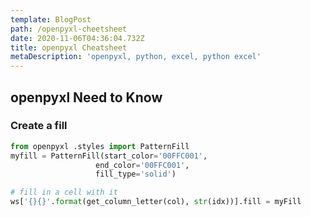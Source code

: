 ```yaml
---
template: BlogPost
path: /openpyxl-cheetsheet
date: 2020-11-06T04:36:04.732Z
title: openpyxl Cheatsheet
metaDescription: 'openpyxl, python, excel, python excel'
---
```

## openpyxl Need to Know

### Create a fill
```python
from openpyxl .styles import PatternFill
myfill = PatternFill(start_color='00FFC001',
                   end_color='00FFC001',
                   fill_type='solid')

# fill in a cell with it
ws['{}{}'.format(get_column_letter(col), str(idx))].fill = myFill
```
